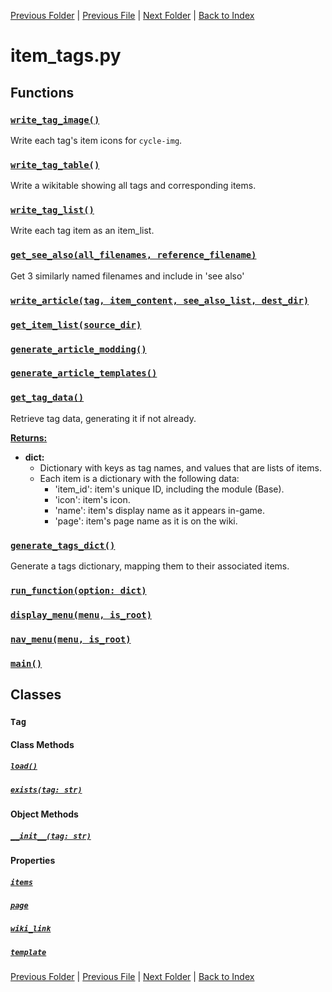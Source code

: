 [Previous Folder](../foraging/foraging_category_infobox.md) | [Previous File](item_literature_titles.md) | [Next Folder](lists/item_list.md) | [Back to Index](../../index.md)

# item_tags.py

## Functions

### [`write_tag_image()`](https://github.com/Vaileasys/pz-wiki_parser/blob/main/scripts/items/item_tags.py#L22)

Write each tag's item icons for `cycle-img`.

### [`write_tag_table()`](https://github.com/Vaileasys/pz-wiki_parser/blob/main/scripts/items/item_tags.py#L48)

Write a wikitable showing all tags and corresponding items.

### [`write_tag_list()`](https://github.com/Vaileasys/pz-wiki_parser/blob/main/scripts/items/item_tags.py#L76)

Write each tag item as an item_list.

### [`get_see_also(all_filenames, reference_filename)`](https://github.com/Vaileasys/pz-wiki_parser/blob/main/scripts/items/item_tags.py#L106)

Get 3 similarly named filenames and include in 'see also'

### [`write_article(tag, item_content, see_also_list, dest_dir)`](https://github.com/Vaileasys/pz-wiki_parser/blob/main/scripts/items/item_tags.py#L128)
### [`get_item_list(source_dir)`](https://github.com/Vaileasys/pz-wiki_parser/blob/main/scripts/items/item_tags.py#L169)
### [`generate_article_modding()`](https://github.com/Vaileasys/pz-wiki_parser/blob/main/scripts/items/item_tags.py#L191)
### [`generate_article_templates()`](https://github.com/Vaileasys/pz-wiki_parser/blob/main/scripts/items/item_tags.py#L216)
### [`get_tag_data()`](https://github.com/Vaileasys/pz-wiki_parser/blob/main/scripts/items/item_tags.py#L241)

Retrieve tag data, generating it if not already.


<ins>**Returns:**</ins>
  - **dict:**
      - Dictionary with keys as tag names, and values that are lists of items.
      - Each item is a dictionary with the following data:
        - 'item_id': item's unique ID, including the module (Base).
        - 'icon': item's icon.
        - 'name': item's display name as it appears in-game.
        - 'page': item's page name as it is on the wiki.

### [`generate_tags_dict()`](https://github.com/Vaileasys/pz-wiki_parser/blob/main/scripts/items/item_tags.py#L258)

Generate a tags dictionary, mapping them to their associated items.

### [`run_function(option: dict)`](https://github.com/Vaileasys/pz-wiki_parser/blob/main/scripts/items/item_tags.py#L351)
### [`display_menu(menu, is_root)`](https://github.com/Vaileasys/pz-wiki_parser/blob/main/scripts/items/item_tags.py#L385)
### [`nav_menu(menu, is_root)`](https://github.com/Vaileasys/pz-wiki_parser/blob/main/scripts/items/item_tags.py#L398)
### [`main()`](https://github.com/Vaileasys/pz-wiki_parser/blob/main/scripts/items/item_tags.py#L413)

## Classes

### `Tag`
#### Class Methods
##### [`load()`](https://github.com/Vaileasys/pz-wiki_parser/blob/main/scripts/items/item_tags.py#L296)
##### [`exists(tag: str)`](https://github.com/Vaileasys/pz-wiki_parser/blob/main/scripts/items/item_tags.py#L302)
#### Object Methods
##### [`__init__(tag: str)`](https://github.com/Vaileasys/pz-wiki_parser/blob/main/scripts/items/item_tags.py#L305)
#### Properties
##### [`items`](https://github.com/Vaileasys/pz-wiki_parser/blob/main/scripts/items/item_tags.py#L310)
##### [`page`](https://github.com/Vaileasys/pz-wiki_parser/blob/main/scripts/items/item_tags.py#L316)
##### [`wiki_link`](https://github.com/Vaileasys/pz-wiki_parser/blob/main/scripts/items/item_tags.py#L320)
##### [`template`](https://github.com/Vaileasys/pz-wiki_parser/blob/main/scripts/items/item_tags.py#L324)


[Previous Folder](../foraging/foraging_category_infobox.md) | [Previous File](item_literature_titles.md) | [Next Folder](lists/item_list.md) | [Back to Index](../../index.md)
